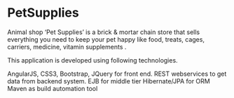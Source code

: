 # PetSupplies
Animal shop ‘Pet Supplies’ is a brick &amp; mortar chain store that sells everything you need to keep your pet happy like food, treats, 
cages, carriers, medicine, vitamin supplements .

This application is developed using following technologies.

AngularJS, CSS3, Bootstrap, JQuery for front end.
REST webservices to get data from backend system.
EJB for middle tier
Hibernate/JPA for ORM
Maven as build automation tool
